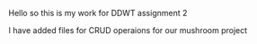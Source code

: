 Hello so this is my work for DDWT assignment 2

I have added files for CRUD operaions for our mushroom project
